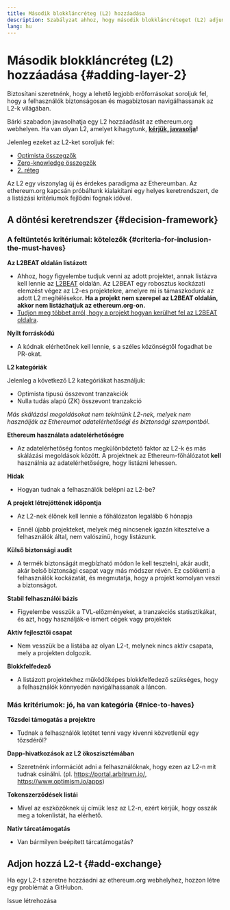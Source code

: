 ```yaml
---
title: Második blokkláncréteg (L2) hozzáadása
description: Szabályzat ahhoz, hogy második blokkláncréteget (L2) adjunk az ethereum.org webhelyhez
lang: hu
---
```


# Második blokkláncréteg (L2) hozzáadása {#adding-layer-2}

Biztosítani szeretnénk, hogy a lehető legjobb erőforrásokat soroljuk fel, hogy a felhasználók biztonságosan és magabiztosan navigálhassanak az L2-k világában.

Bárki szabadon javasolhatja egy L2 hozzáadását az ethereum.org webhelyen. Ha van olyan L2, amelyet kihagytunk, **[kérjük, javasolja](https://github.com/ethereum/ethereum-org-website/issues/new?assignees=&labels=feature+%3Asparkles%3A%2Ccontent+%3Afountain_pen%3A&template=suggest_layer2.yaml)!**

Jelenleg ezeket az L2-ket soroljuk fel:

- [Optimista összegzők](/developers/docs/scaling/optimistic-rollups/)
- [Zero-knowledge összegzők](/developers/docs/scaling/zk-rollups/)
- [2. réteg](/layer-2/)

Az L2 egy viszonylag új és érdekes paradigma az Ethereumban. Az ethereum.org kapcsán próbáltunk kialakítani egy helyes keretrendszert, de a listázási kritériumok fejlődni fognak idővel.

## A döntési keretrendszer {#decision-framework}

### A feltüntetés kritériumai: kötelezők {#criteria-for-inclusion-the-must-haves}

**Az L2BEAT oldalán listázott**

- Ahhoz, hogy figyelembe tudjuk venni az adott projektet, annak listázva kell lennie az [L2BEAT](https://l2beat.com) oldalán. Az L2BEAT egy robosztus kockázati elemzést végez az L2-es projektekre, amelyre mi is támaszkodunk az adott L2 megítélésekor. **Ha a projekt nem szerepel az L2BEAT oldalán, akkor nem listázhatjuk az ethereum.org-on.**
- [Tudjon meg többet arról, hogy a projekt hogyan kerülhet fel az L2BEAT oldalra](https://github.com/l2beat/l2beat/blob/master/CONTRIBUTING.md).

**Nyílt forráskódú**

- A kódnak elérhetőnek kell lennie, s a széles közönségtől fogadhat be PR-okat.

**L2 kategóriák**

Jelenleg a következő L2 kategóriákat használjuk:

- Optimista típusú összevont tranzakciók
- Nulla tudás alapú (ZK) összevont tranzakció

_Más skálázási megoldásokat nem tekintünk L2-nek, melyek nem használják az Ethereumot adatelérhetőségi és biztonsági szempontból._

**Ethereum használata adatelérhetőségre**

- Az adatelérhetőség fontos megkülönböztető faktor az L2-k és más skálázási megoldások között. A projektnek az Ethereum-főhálózatot **kell** használnia az adatelérhetőségre, hogy listázni lehessen.

**Hidak**

- Hogyan tudnak a felhasználók belépni az L2-be?

**A projekt létrejöttének időpontja**

- Az L2-nek élőnek kell lennie a főhálózaton legalább 6 hónapja

- Ennél újabb projekteket, melyek még nincsenek igazán kitesztelve a felhasználók által, nem valószínű, hogy listázunk.

**Külső biztonsági audit**

- A termék biztonságát megbízható módon le kell tesztelni, akár audit, akár belső biztonsági csapat vagy más módszer révén. Ez csökkenti a felhasználók kockázatát, és megmutatja, hogy a projekt komolyan veszi a biztonságot.

**Stabil felhasználói bázis**

- Figyelembe vesszük a TVL-előzményeket, a tranzakciós statisztikákat, és azt, hogy használják-e ismert cégek vagy projektek

**Aktív fejlesztői csapat**

- Nem vesszük be a listába az olyan L2-t, melynek nincs aktív csapata, mely a projekten dolgozik.

**Blokkfelfedező**

- A listázott projektekhez működőképes blokkfelfedező szükséges, hogy a felhasználók könnyedén navigálhassanak a láncon.

### Más kritériumok: jó, ha van kategória {#nice-to-haves}

**Tőzsdei támogatás a projektre**

- Tudnak a felhasználók letétet tenni vagy kivenni közvetlenül egy tőzsdéről?

**Dapp-hivatkozások az L2 ökoszisztémában**

- Szeretnénk információt adni a felhasználóknak, hogy ezen az L2-n mit tudnak csinálni. (pl. https://portal.arbitrum.io/, https://www.optimism.io/apps)

**Tokenszerződések listái**

- Mivel az eszközöknek új címük lesz az L2-n, ezért kérjük, hogy osszák meg a tokenlistát, ha elérhető.

**Natív tárcatámogatás**

- Van bármilyen beépített tárcatámogatás?

## Adjon hozzá L2-t {#add-exchange}

Ha egy L2-t szeretne hozzáadni az ethereum.org webhelyhez, hozzon létre egy problémát a GitHubon.

<ButtonLink to="https://github.com/ethereum/ethereum-org-website/issues/new?assignees=&labels=feature+%3Asparkles%3A%2Ccontent+%3Afountain_pen%3A&template=suggest_layer2.yaml">
  Issue létrehozása
</ButtonLink>
